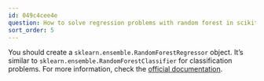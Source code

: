 ```yaml
---
id: 049c4cee4e
question: How to solve regression problems with random forest in scikit-learn?
sort_order: 5
---
```


You should create a `sklearn.ensemble.RandomForestRegressor` object. It’s similar to `sklearn.ensemble.RandomForestClassifier` for classification problems. For more information, check the [official documentation](https://scikit-learn.org/stable/modules/generated/sklearn.ensemble.RandomForestRegressor.html).